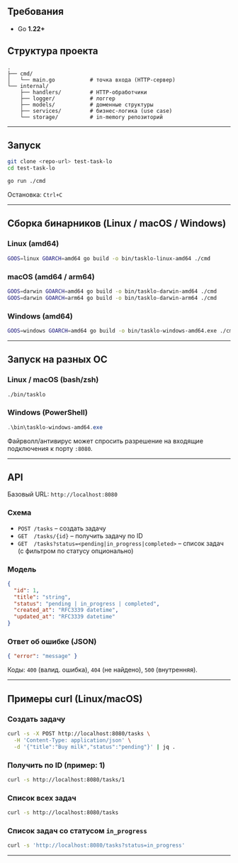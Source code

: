 ## Требования

* Go **1.22+**

## Структура проекта

```
.
├── cmd/
│   └── main.go           # точка входа (HTTP-сервер)
└── internal/
    ├── handlers/         # HTTP-обработчики
    ├── logger/           # логгер
    ├── models/           # доменные структуры
    ├── services/         # бизнес-логика (use case)
    └── storage/          # in-memory репозиторий
```

---

## Запуск

```bash
git clone <repo-url> test-task-lo
cd test-task-lo

go run ./cmd
```

Остановка: `Ctrl+C`

---

## Сборка бинарников (Linux / macOS / Windows)

### Linux (amd64)

```bash
GOOS=linux GOARCH=amd64 go build -o bin/tasklo-linux-amd64 ./cmd
```

### macOS (amd64 / arm64)

```bash
GOOS=darwin GOARCH=amd64 go build -o bin/tasklo-darwin-amd64 ./cmd
GOOS=darwin GOARCH=arm64 go build -o bin/tasklo-darwin-arm64 ./cmd
```

### Windows (amd64)

```bash
GOOS=windows GOARCH=amd64 go build -o bin/tasklo-windows-amd64.exe ./cmd
```

---

## Запуск на разных ОС

### Linux / macOS (bash/zsh)

```bash
./bin/tasklo   
```

### Windows (PowerShell)

```powershell
.\bin\tasklo-windows-amd64.exe
```

Файрволл/антивирус может спросить разрешение на входящие подключения к порту `:8080`.

---

## API

Базовый URL: `http://localhost:8080`

### Схема

* `POST /tasks` – создать задачу
* `GET  /tasks/{id}` – получить задачу по ID
* `GET  /tasks?status=<pending|in_progress|completed>` – список задач (с фильтром по статусу опционально)

### Модель

```json
{
  "id": 1,
  "title": "string",
  "status": "pending | in_progress | completed",
  "created_at": "RFC3339 datetime",
  "updated_at": "RFC3339 datetime"
}
```

### Ответ об ошибке (JSON)

```json
{ "error": "message" }
```

Коды: `400` (валид. ошибка), `404` (не найдено), `500` (внутренняя).

---

## Примеры curl (Linux/macOS)

### Создать задачу

```bash
curl -s -X POST http://localhost:8080/tasks \
  -H 'Content-Type: application/json' \
  -d '{"title":"Buy milk","status":"pending"}' | jq .
```

### Получить по ID (пример: 1)

```bash
curl -s http://localhost:8080/tasks/1 
```

### Список всех задач

```bash
curl -s http://localhost:8080/tasks 
```

### Список задач со статусом `in_progress`

```bash
curl -s 'http://localhost:8080/tasks?status=in_progress'
```

---

